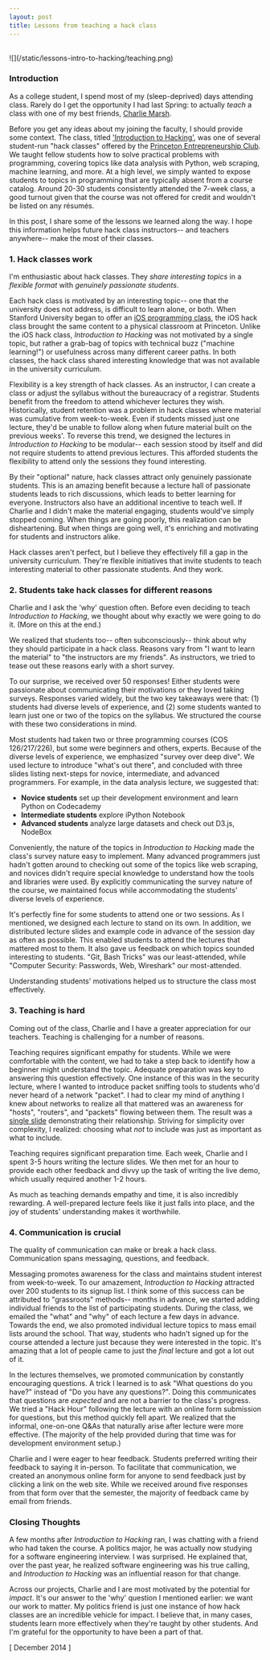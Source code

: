 ```yaml
---
layout: post
title: Lessons from teaching a hack class
---
```

<br />
![](/static/lessons-intro-to-hacking/teaching.png)

### Introduction

As a college student, I spend most of my (sleep-deprived) days attending class. Rarely do I get the opportunity I had last Spring: to actually _teach_ a class with one of my best friends, [Charlie Marsh](http://www.princeton.edu/~crmarsh/).

Before you get any ideas about my joining the faculty, I should provide some context. The class, titled ['Introduction to Hacking'](http://introtohacking.github.io/), was one of several student-run "hack classes" offered by the [Princeton Entrepreneurship Club](http://www.princetoneclub.com/). We taught fellow students how to solve practical problems with programming, covering topics like data analysis with Python, web scraping, machine learning, and more. At a high level, we simply wanted to expose students to topics in programming that are typically absent from a course catalog. Around 20-30 students consistently attended the 7-week class, a good turnout given that the course was not offered for credit and wouldn't be listed on any résumés.

In this post, I share some of the lessons we learned along the way. I hope this information helps future hack class instructors-- and teachers anywhere-- make the most of their classes.

### 1. Hack classes work

I'm enthusiastic about hack classes. They _share interesting topics_ in a _flexible format_ with _genuinely passionate students_. 

Each hack class is motivated by an interesting topic-- one that the university does not address, is difficult to learn alone, or both. When Stanford University began to offer an [iOS programming class](http://cs193p.stanford.edu/), the iOS hack class brought the same content to a physical classroom at Princeton. Unlike the iOS hack class, _Introduction to Hacking_ was not motivated by a single topic, but rather a grab-bag of topics with technical buzz ("machine learning!") or usefulness across many different career paths. In both classes, the hack class shared interesting knowledge that was not available in the university curriculum.

Flexibility is a key strength of hack classes. As an instructor, I can create a class or adjust the syllabus without the bureaucracy of a registrar. Students benefit from the freedom to attend whichever lectures they wish. Historically, student retention was a problem in hack classes where material was cumulative from week-to-week. Even if students missed just one lecture, they'd be unable to follow along when future material built on the previous weeks'. To reverse this trend, we designed the lectures in _Introduction to Hacking_ to be modular-- each session stood by itself and did not require students to attend previous lectures. This afforded students the flexibility to attend only the sessions they found interesting.

By their "optional" nature, hack classes attract only genuinely passionate students. This is an amazing benefit because a lecture hall of passionate students leads to rich discussions, which leads to better learning for everyone. Instructors also have an additional incentive to teach well. If Charlie and I didn't make the material engaging, students would've simply stopped coming. When things are going poorly, this realization can be disheartening. But when things are going well, it's enriching and motivating for students and instructors alike.

Hack classes aren't perfect, but I believe they effectively fill a gap in the university curriculum. They're flexible initiatives that invite students to teach interesting material to other passionate students. And they work.

### 2. Students take hack classes for different reasons

Charlie and I ask the 'why' question often. Before even deciding to teach _Introduction to Hacking_, we thought about why exactly we were going to do it. (More on this at the end.)

We realized that students too-- often subconsciously-- think about why they should participate in a hack class. Reasons vary from "I want to learn the material" to "the instructors are my friends". As instructors, we tried to tease out these reasons early with a short survey.

To our surprise, we received over 50 responses! Either students were passionate about communicating their motivations or they loved taking surveys. Responses varied widely, but the two key takeaways were that: (1) students had diverse levels of experience, and (2) some students wanted to learn just one or two of the topics on the syllabus. We structured the course with these two considerations in mind.

Most students had taken two or three programming courses (COS 126/217/226), but some were beginners and others, experts. Because of the diverse levels of experience, we emphasized "survey over deep dive". We used lecture to introduce "what's out there", and concluded with three slides listing next-steps for novice, intermediate, and advanced programmers. For example, in the data analysis lecture, we suggested that:

- __Novice students__ set up their development environment and learn Python on Codecademy
- __Intermediate students__ explore iPython Notebook 
- __Advanced students__ analyze large datasets and check out D3.js, NodeBox

Conveniently, the nature of the topics in _Introduction to Hacking_ made the class's survey nature easy to implement. Many advanced programmers just hadn't gotten around to checking out some of the topics like web scraping, and novices didn't require special knowledge to understand how the tools and libraries were used. By explicitly communicating the survey nature of the course, we maintained focus while accommodating the students' diverse levels of experience.

It's perfectly fine for some students to attend one or two sessions. As I mentioned, we designed each lecture to stand on its own. In addition, we distributed lecture slides and example code in advance of the session day as often as possible. This enabled students to attend the lectures that mattered most to them. It also gave us feedback on which topics sounded interesting to students. "Git, Bash Tricks" was our least-attended, while "Computer Security: Passwords, Web, Wireshark" our most-attended.

Understanding students' motivations helped us to structure the class most effectively.

### 3. Teaching is hard

Coming out of the class, Charlie and I have a greater appreciation for our teachers. Teaching is challenging for a number of reasons.

Teaching requires significant empathy for students. While we were comfortable with the content, we had to take a step back to identify how a beginner might understand the topic. Adequate preparation was key to answering this question effectively. One instance of this was in the security lecture, where I wanted to introduce packet sniffing tools to students who'd never heard of a network "packet". I had to clear my mind of anything I knew about networks to realize all that mattered was an awareness for "hosts", "routers", and "packets" flowing between them. The result was a [single slide](https://www.dropbox.com/s/9rqa913ewc6luek/7_Computer_Security.pdf) demonstrating their relationship. Striving for simplicity over complexity, I realized: choosing what _not_ to include was just as important as what to include.

Teaching requires significant preparation time. Each week, Charlie and I spent 3-5 hours writing the lecture slides. We then met for an hour to provide each other feedback and divvy up the task of writing the live demo, which usually required another 1-2 hours.

As much as teaching demands empathy and time, it is also incredibly rewarding. A well-prepared lecture feels like it just falls into place, and the joy of students' understanding makes it worthwhile.

### 4. Communication is crucial

The quality of communication can make or break a hack class. Communication spans messaging, questions, and feedback.

Messaging promotes awareness for the class and maintains student interest from week-to-week. To our amazement, _Introduction to Hacking_ attracted over 200 students to its signup list. I think some of this success can be attributed to "grassroots" methods-- months in advance, we started adding individual friends to the list of participating students. During the class, we emailed the "what" and "why" of each lecture a few days in advance. Towards the end, we also promoted individual lecture topics to mass email lists around the school. That way, students who hadn't signed up for the course attended a lecture just because they were interested in the topic. It's amazing that a lot of people came to just the _final_ lecture and got a lot out of it.

In the lectures themselves, we promoted communication by constantly encouraging questions. A trick I learned is to ask "What questions do you have?" instead of "Do you have any questions?". Doing this communicates that questions are _expected_ and are not a barrier to the class's progress. We tried a "Hack Hour" following the lecture with an online form submission for questions, but this method quickly fell apart. We realized that the informal, one-on-one Q&As that naturally arise after lecture were more effective. (The majority of the help provided during that time was for development environment setup.)

Charlie and I were eager to hear feedback. Students preferred writing their feedback to saying it in-person. To facilitate that communication, we created an anonymous online form for anyone to send feedback just by clicking a link on the web site. While we received around five responses from that form over that the semester, the majority of feedback came by email from friends.

### Closing Thoughts

A few months after _Introduction to Hacking_ ran, I was chatting with a friend who had taken the course. A politics major, he was actually now studying for a software engineering interview. I was surprised. He explained that, over the past year, he realized software engineering was his true calling, and _Introduction to Hacking_ was an influential reason for that change.

Across our projects, Charlie and I are most motivated by the potential for _impact_. It's our answer to the 'why' question I mentioned earlier: we want our work to matter. My politics friend is just one instance of how hack classes are an incredible vehicle for impact. I believe that, in many cases, students learn more effectively when they're taught by other students. And I'm grateful for the opportunity to have been a part of that.

[ December 2014 ]

